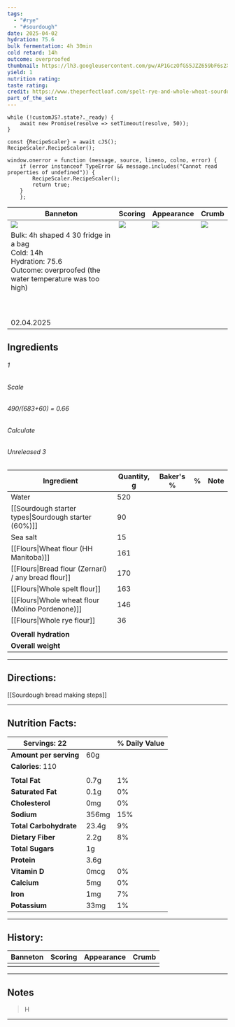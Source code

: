 ```yaml
---
tags:
  - "#rye"
  - "#sourdough"
date: 2025-04-02
hydration: 75.6
bulk fermentation: 4h 30min
cold retard: 14h
outcome: overproofed
thumbnail: https://lh3.googleusercontent.com/pw/AP1GczOfGS5JZZ659bF6s2Xs4SeLQIk1qkGG8j4YB9Pd4W6srLzNrKw78HYWXVb02--0MJBzgZ_baNqwI8hoErrxMOPaKz0176KEW-pGqKQhNwU3I46s2c6Zc776cXgmucz4EErfdr9anYdXvTCiiFmkA94s=w1204-h903-s-no-gm?authuser=0
yield: 1
nutrition rating: 
taste rating: 
credit: https://www.theperfectloaf.com/spelt-rye-and-whole-wheat-sourdough-bread/
part_of_the_set:
---
```

```dataviewjs
while (!customJS?.state?._ready) { 
	await new Promise(resolve => setTimeout(resolve, 50)); 
} 

const {RecipeScaler} = await cJS();
RecipeScaler.RecipeScaler();

window.onerror = function (message, source, lineno, colno, error) {
	if (error instanceof TypeError && message.includes("Cannot read properties of undefined")) {
		RecipeScaler.RecipeScaler();
		return true;
	}
    };
```

| Banneton                                                                                                                                                                                                                             | Scoring                                                                                                                                                                                                                             | Appearance                                                                                                                                                                                                                           | Crumb                                                                                                                                                                                                                                |
| ------------------------------------------------------------------------------------------------------------------------------------------------------------------------------------------------------------------------------------ | ----------------------------------------------------------------------------------------------------------------------------------------------------------------------------------------------------------------------------------- | ------------------------------------------------------------------------------------------------------------------------------------------------------------------------------------------------------------------------------------ | ------------------------------------------------------------------------------------------------------------------------------------------------------------------------------------------------------------------------------------ |
| ![](https://lh3.googleusercontent.com/pw/AP1GczMxbBBc4Dsnsi4Q6DW4P1UELFQeylG4nGimobbYcsiZ1ilyTZPZlulXT2Dwkn-fPF-j66Q6AJ4A5EBtplnuXz1DZqXYEJmbv9ct3bqjN6yeZbWhWeaPIT-Q2pvZrGkkdTc_VtKersPTXU4BwWdFxvZj=w1204-h903-s-no-gm?authuser=0) | ![](https://lh3.googleusercontent.com/pw/AP1GczOQAxlVoo8z_zTmsvJaXC9E9INpMge07GQRXOEC6B2Z8_BJ5IxJA4oPs1H05HkqGT5STOjFaA3SxmunDanzyCDlqUO3wYQPGMCmDz7c7eb8lUwbOWJH01T3aHgvaxA5txQ1pQ2Q_a7vCYRUeSpzHc_g=w677-h903-s-no-gm?authuser=0) | ![](https://lh3.googleusercontent.com/pw/AP1GczOfGS5JZZ659bF6s2Xs4SeLQIk1qkGG8j4YB9Pd4W6srLzNrKw78HYWXVb02--0MJBzgZ_baNqwI8hoErrxMOPaKz0176KEW-pGqKQhNwU3I46s2c6Zc776cXgmucz4EErfdr9anYdXvTCiiFmkA94s=w1204-h903-s-no-gm?authuser=0) | ![](https://lh3.googleusercontent.com/pw/AP1GczOIGfOu3MdeaIYDpSt8R8I52Wmc91FfRlPykTz-3eoU1uLEfH_0zI-3kq8j2KWLpyj1r860dW5v6LzLnK7NTqrcZoICfCL_4ikyObkH5TPvbHQPTILev9lYVTyFgpv-9yAgeW2LNtxiad1x6tkwFQwL=w1204-h903-s-no-gm?authuser=0) |
| Bulk: 4h shaped 4 30 fridge in a bag <br>Cold: 14h<br>Hydration: 75.6<br>Outcome: overproofed (the water temperature was too high)<br><br><br><br>02.04.2025                                                                         |                                                                                                                                                                                                                                     |                                                                                                                                                                                                                                      |                                                                                                                                                                                                                                      |


## Ingredients

###### 1
###### Scale
###### 490/(683+60) = 0.66
###### Calculate
###### Unreleased 3

| Ingredient                                           | Quantity, g | Baker's % | %   | Note |
| ---------------------------------------------------- | ----------- | --------- | --- | ---- |
| Water                                                | 520         |           |     |      |
| [[Sourdough starter types\|Sourdough starter (60%)]] | 90          |           |     |      |
| Sea salt                                             | 15          |           |     |      |
| [[Flours\|Wheat flour (HH Manitoba)]]                | 161         |           |     |      |
| [[Flours\|Bread flour (Zernari) / any bread flour]]  | 170         |           |     |      |
| [[Flours\|Whole spelt flour]]                        | 163         |           |     |      |
| [[Flours\|Whole wheat flour (Molino Pordenone)]]     | 146         |           |     |      |
| [[Flours\|Whole rye flour]]                          | 36          |           |     |      |
|                                                      |             |           |     |      |
| **Overall hydration**                                |             |           |     |      |
| **Overall weight**                                   |             |           |     |      |





---
## Directions:

[[Sourdough bread making steps]]

---
## Nutrition Facts:

| **Servings:** 22       |       | % Daily Value |
| ---------------------- | ----- | ------------- |
| **Amount per serving** | 60g   |               |
| **Calories**: 110      |       |               |
|                        |       |               |
| **Total Fat**          | 0.7g  | 1%            |
| **Saturated Fat**      | 0.1g  | 0%            |
| **Cholesterol**        | 0mg   | 0%            |
| **Sodium**             | 356mg | 15%           |
| **Total Carbohydrate** | 23.4g | 9%            |
| **Dietary Fiber**      | 2.2g  | 8%            |
| **Total Sugars**       | 1g    |               |
| **Protein**            | 3.6g  |               |
| **Vitamin D**          | 0mcg  | 0%            |
| **Calcium**            | 5mg   | 0%            |
| **Iron**               | 1mg   | 7%            |
| **Potassium**          | 33mg  | 1%            |

---
## History:

| Banneton | Scoring | Appearance | Crumb |
| -------- | ------- | ---------- | ----- |
|          |         |            |       |


---
## Notes

> H

---



